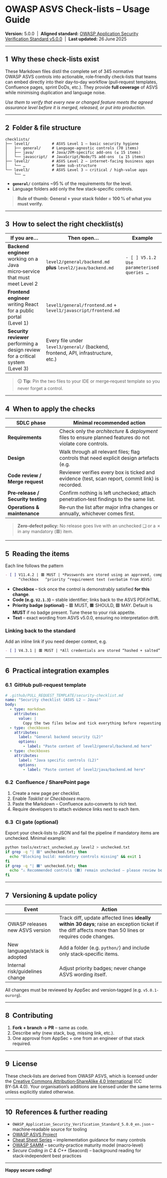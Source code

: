 # OWASP ASVS Check‑lists – Usage Guide

**Version:** 5.0.0  |  **Aligned standard:** [OWASP Application Security Verification Standard v5.0.0](https://owasp.org/www-project-application-security-verification-standard/)  |  **Last updated:** 26 June 2025

---

## 1  Why these check‑lists exist

These Markdown files distil the complete set of 345 normative OWASP ASVS controls into actionable, role‑friendly check‑lists that teams can embed directly into their day‑to‑day workflow (pull‑request templates, Confluence pages, sprint DoDs, etc.).  They provide **full coverage** of ASVS while minimising duplication and language noise.

*Use them to verify that every new or changed feature meets the agreed assurance level before it is merged, released, or put into production.*

---

## 2  Folder & file structure

```text
checklists/
├── level1/          # ASVS Level 1 – basic security hygiene
│   ├── general/     # Language‑agnostic controls (70 items)
│   ├── java/        # Java/JVM‑specific add‑ons (≤ 15 items)
│   └── javascript/  # JavaScript/Node/TS add‑ons  (≤ 15 items)
├── level2/          # ASVS Level 2 – internet‑facing business apps
│   └── …            # Same sub‑structure
└── level3/          # ASVS Level 3 – critical / high‑value apps
    └── …
```

* **`general/`** contains \~95 % of the requirements for the level.
* Language folders add only the few stack‑specific controls.

> **Rule of thumb:** **General + your stack folder = 100 % of what you must verify.**

---

## 3  How to select the right checklist(s)

| If you are…                                                                      | Then open…                                                                        | Example                                     |
| -------------------------------------------------------------------------------- | --------------------------------------------------------------------------------- | ------------------------------------------- |
| **Backend engineer** working on a Java micro‑service that must meet Level 2      | `level2/general/backend.md` **plus** `level2/java/backend.md`                     | `- [ ] V5.1.2  Use parameterised queries …` |
| **Frontend engineer** writing React for a public portal (Level 1)                | `level1/general/frontend.md` + `level1/javascript/frontend.md`                    |                                             |
| **Security reviewer** performing a design review for a critical system (Level 3) | Every file under `level3/general/` (backend, frontend, API, infrastructure, etc.) |                                             |

> 🛈 **Tip**: Pin the two files to your IDE or merge‑request template so you never forget a control.

---

## 4  When to apply the checks

| SDLC phase                         | Minimal recommended action                                                                                  |
| ---------------------------------- | ----------------------------------------------------------------------------------------------------------- |
| **Requirements**                   | Check only the *architecture* & *deployment* files to ensure planned features do not violate core controls. |
| **Design**                         | Walk through all relevant files; flag controls that need explicit design artefacts (e.g.                    | threat‑model diagrams). |
| **Code review / Merge request**    | Reviewer verifies every box is ticked and evidence (test, scan report, commit link) is recorded.            |
| **Pre‑release / Security testing** | Confirm nothing is left unchecked; attach penetration‑test findings to the same list.                       |
| **Operations & maintenance**       | Re‑run the list after major infra changes or annually, whichever comes first.                               |

> **Zero‑defect policy:** No release goes live with an unchecked ❑ or a ✗ in any mandatory (🟥) item.

---

## 5  Reading the items

Each line follows the pattern

```markdown
- [ ] V11.4.2 | 🟥 MUST | *Passwords are stored using an approved, computationally intensive key derivation function (e.g., Argon2id) with parameters set per current guidance.*
      ^checkbox   ^priority ^requirement text (verbatim from ASVS)
```

* **Checkbox** – tick once the control is demonstrably satisfied **for this change**.
* **Code (e.g. `V2.1.3`)** – stable identifier; links back to the ASVS PDF/HTML.
* **Priority badge (optional)** – 🟥 MUST, 🟧 SHOULD, 🟩 MAY.  Default is **MUST** if no badge present.  Tune these to your risk appetite.
* **Text** – exact wording from ASVS v5.0.0, ensuring no interpretation drift.

### Linking back to the standard

Add an inline link if you need deeper context, e.g.

```markdown
- [ ] V4.3.1 | 🟥 MUST | *All credentials are stored “hashed + salted” ([ASVS V4.3.1](https://owasp.org/…/v4.3.1))*
```

---

## 6  Practical integration examples

### 6.1  GitHub pull‑request template

```yaml
# .github/PULL_REQUEST_TEMPLATE/security-checklist.md
name: "Security checklist (ASVS L2 – Java)"
body:
  - type: markdown
    attributes:
      value: |
        Copy the two files below and tick everything before requesting review.
  - type: checkboxes
    attributes:
      label: "General backend security (L2)"
      options:
        - label: "Paste content of level2/general/backend.md here"
  - type: checkboxes
    attributes:
      label: "Java specific controls (L2)"
      options:
        - label: "Paste content of level2/java/backend.md here"
```

### 6.2  Confluence / SharePoint page

1. Create a new page per checklist.
2. Enable *Tasklist* or *Checkboxes* macro.
3. Paste the Markdown – Confluence auto‑converts to rich text.
4. Require developers to attach evidence links next to each item.

### 6.3  CI gate (optional)

Export your check‑lists to JSON and fail the pipeline if mandatory items are unchecked.  Minimal example:

```bash
python tools/extract_unchecked.py level2 > unchecked.txt
if grep -q "| 🟥" unchecked.txt; then
  echo "Blocking build: mandatory controls missing" && exit 1
fi
if grep -q "| 🟧" unchecked.txt; then
  echo "⚠︎ Recommended controls (🟧) remain unchecked — please review before merge."
fi
```

---

## 7  Versioning & update policy

| Event                           | Action                                                               |
| ------------------------------- | -------------------------------------------------------------------- |
| OWASP releases new ASVS version | Track diff, update affected lines **ideally within 30 days**; raise an exception ticket if the diff affects more than 50 lines or requires code changes. |
| New language/stack is adopted   | Add a folder (e.g. `python/`) and include only stack‑specific items. |
| Internal risk/guidelines change | Adjust priority badges; never change ASVS wording itself.            |

All changes must be reviewed by AppSec and version‑tagged (e.g. `v5.0.1-ourorg`).

---

## 8  Contributing

1. **Fork + branch → PR** – same as code.
2. Describe *why* (new stack, bug, missing link, etc.).
3. One approval from AppSec + one from an engineer of that stack required.

---

## 9  License

These check‑lists are derived from OWASP ASVS, which is licensed under the [Creative Commons Attribution‑ShareAlike 4.0 International](https://creativecommons.org/licenses/by-sa/4.0/) (CC BY‑SA 4.0).  Your organisation’s additions are licensed under the same terms unless explicitly stated otherwise.

---

## 10  References & further reading

* `OWASP_Application_Security_Verification_Standard_5.0.0_en.json` – machine‑readable source for tooling
* [OWASP ASVS Project](https://owasp.org/www-project-application-security-verification-standard/)
* [Cheat Sheet Series](https://cheatsheetseries.owasp.org/) – implementation guidance for many controls
* [OWASP SAMM](https://owasp.org/www-project-samm/) – security‑practice maturity model (macro‑level)
* *Secure Coding in C & C++* (Seacord) – background reading for stack‑independent best practices

---

**Happy secure coding!**
